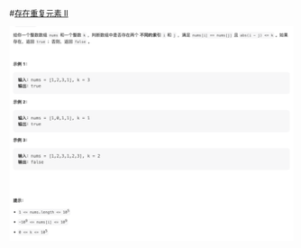 #[存在重复元素 II](https://leetcode.cn/problems/contains-duplicate-ii/)

<img src="./question.jpg" alt="存在重复元素 II"/>

